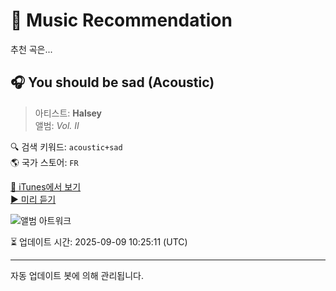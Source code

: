 
# 🎵 Music Recommendation

추천 곡은...

## 🎧 You should be sad (Acoustic)  
> 아티스트: **Halsey**  
> 앨범: _Vol. II_  

🔍 검색 키워드: `acoustic+sad`  
🌎 국가 스토어: `FR`

[🔗 iTunes에서 보기](https://music.apple.com/fr/album/you-should-be-sad-acoustic/1533014923?i=1533015048&uo=4)  
[▶️ 미리 듣기](https://audio-ssl.itunes.apple.com/itunes-assets/AudioPreview122/v4/d2/93/de/d293de8e-5ec3-3597-c9d4-8ba16ef8d03d/mzaf_5041434841437444788.plus.aac.p.m4a)

![앨범 아트워크](https://is1-ssl.mzstatic.com/image/thumb/Music125/v4/ef/31/30/ef31309b-3858-0e14-5634-025975216432/19UMGIM75011.rgb.jpg/100x100bb.jpg)

⏳ 업데이트 시간: 2025-09-09 10:25:11 (UTC)

---
자동 업데이트 봇에 의해 관리됩니다.
